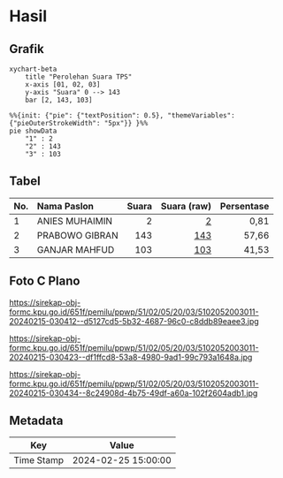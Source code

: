 # Hasil

## Grafik

```mermaid
xychart-beta
    title "Perolehan Suara TPS"
    x-axis [01, 02, 03]
    y-axis "Suara" 0 --> 143
    bar [2, 143, 103]
```

```mermaid
%%{init: {"pie": {"textPosition": 0.5}, "themeVariables": {"pieOuterStrokeWidth": "5px"}} }%%
pie showData
    "1" : 2
    "2" : 143
    "3" : 103
```

## Tabel

| No. | Nama Paslon    | Suara | Suara (raw) | Persentase |
|:--- |:-------------- | -----:| -----------:| ----------:|
| 1   | ANIES MUHAIMIN | 2     | [2][p-1]    | 0,81       |
| 2   | PRABOWO GIBRAN | 143   | [143][p-2]  | 57,66      |
| 3   | GANJAR MAHFUD  | 103   | [103][p-3]  | 41,53      |


[p-1]: https://github.com/gigit-pemilu/pemilu-2024-51-bali/blob/main/pilpres/hitung-suara/sub/51-bali/sub/02-tabanan/sub/05-tabanan/sub/2003-bongan/sub/011-tps/sub/paslon-1.txt
[p-2]: https://github.com/gigit-pemilu/pemilu-2024-51-bali/blob/main/pilpres/hitung-suara/sub/51-bali/sub/02-tabanan/sub/05-tabanan/sub/2003-bongan/sub/011-tps/sub/paslon-2.txt
[p-3]: https://github.com/gigit-pemilu/pemilu-2024-51-bali/blob/main/pilpres/hitung-suara/sub/51-bali/sub/02-tabanan/sub/05-tabanan/sub/2003-bongan/sub/011-tps/sub/paslon-3.txt

## Foto C Plano

https://sirekap-obj-formc.kpu.go.id/651f/pemilu/ppwp/51/02/05/20/03/5102052003011-20240215-030412--d5127cd5-5b32-4687-96c0-c8ddb89eaee3.jpg

https://sirekap-obj-formc.kpu.go.id/651f/pemilu/ppwp/51/02/05/20/03/5102052003011-20240215-030423--df1ffcd8-53a8-4980-9ad1-99c793a1648a.jpg

https://sirekap-obj-formc.kpu.go.id/651f/pemilu/ppwp/51/02/05/20/03/5102052003011-20240215-030434--8c24908d-4b75-49df-a60a-102f2604adb1.jpg


## Metadata

| Key        | Value               |
| ---------- | ------------------- |
| Time Stamp | 2024-02-25 15:00:00 |



